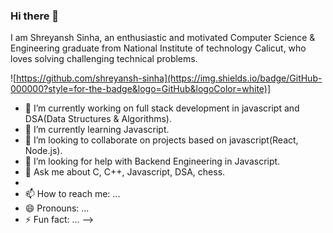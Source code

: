 ### Hi there 👋

I am Shreyansh Sinha, an enthusiastic and motivated Computer Science & Engineering graduate from National Institute of technology Calicut, who loves solving challenging technical problems. 

![https://github.com/shreyansh-sinha](https://img.shields.io/badge/GitHub-000000?style=for-the-badge&logo=GitHub&logoColor=white)]

- 🔭 I’m currently working on full stack development in javascript and DSA(Data Structures & Algorithms).
- 🌱 I’m currently learning Javascript.
- 👯 I’m looking to collaborate on projects based on javascript(React, Node.js).
- 🤔 I’m looking for help with Backend Engineering in Javascript.
- 💬 Ask me about C, C++, Javascript, DSA, chess.
- 
- 📫 How to reach me: ...
- 😄 Pronouns: ...
- ⚡ Fun fact: ...
-->
